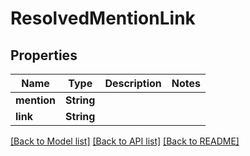 # ResolvedMentionLink

## Properties

Name | Type | Description | Notes
------------ | ------------- | ------------- | -------------
**mention** | **String** |  | 
**link** | **String** |  | 

[[Back to Model list]](../README.md#documentation-for-models) [[Back to API list]](../README.md#documentation-for-api-endpoints) [[Back to README]](../README.md)


